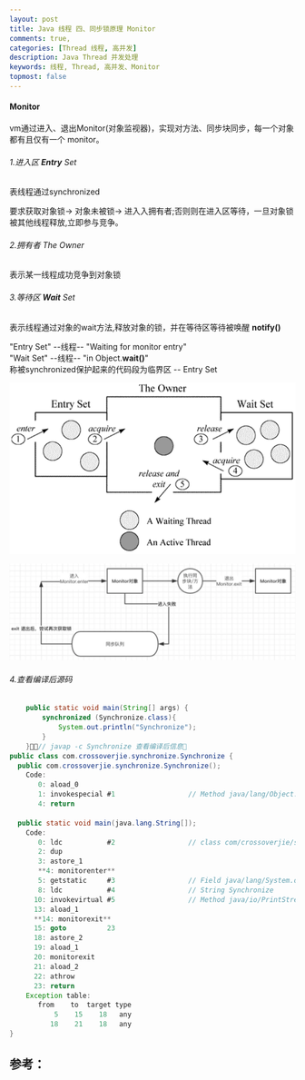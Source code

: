 ```yaml
---
layout: post
title: Java 线程 四、同步锁原理 Monitor
comments: true,
categories: [Thread 线程, 高并发]
description: Java Thread 并发处理
keywords: 线程, Thread, 高并发、Monitor
topmost: false
---
```


#### Monitor

vm通过进入、退出Monitor(对象监视器)，实现对方法、同步块同步，每一个对象都有且仅有一个 monitor。

###### 1.进入区 **Entry** Set   

表线程通过synchronized  

要求获取对象锁-> 对象未被锁-> 进入入拥有者;否则则在进入区等待，一旦对象锁被其他线程释放,立即参与竞争。 

###### 2.拥有者 The Owner 

表示某一线程成功竞争到对象锁 

###### 3.等待区 **Wait** Set 

表示线程通过对象的wait方法,释放对象的锁，并在等待区等待被唤醒 **notify()**  

"Entry Set" --线程-- "Waiting for monitor entry"  
"Wait Set"  --线程-- "in Object.**wait()**"  
称被synchronized保护起来的代码段为临界区 -- Entry Set

![monitor](/images/posts/2016-07-01-thread-monitor/monitor.png)

![monitor2](/images/posts/2016-07-01-thread-monitor/monitor2.png)



###### 4.查看编译后源码

```java
    public static void main(String[] args) {
        synchronized (Synchronize.class){
            System.out.println("Synchronize");
        }
    }// javap -c Synchronize 查看编译后信息
public class com.crossoverjie.synchronize.Synchronize {
  public com.crossoverjie.synchronize.Synchronize();
    Code:
       0: aload_0
       1: invokespecial #1                  // Method java/lang/Object."<init>":()V
       4: return

  public static void main(java.lang.String[]);
    Code:
       0: ldc           #2                  // class com/crossoverjie/synchronize/Synchronize
       2: dup
       3: astore_1
       **4: monitorenter**
       5: getstatic     #3                  // Field java/lang/System.out:Ljava/io/PrintStream;
       8: ldc           #4                  // String Synchronize
      10: invokevirtual #5                  // Method java/io/PrintStream.println:(Ljava/lang/String;)V
      13: aload_1
      **14: monitorexit**
      15: goto          23
      18: astore_2
      19: aload_1
      20: monitorexit
      21: aload_2
      22: athrow
      23: return
    Exception table:
       from    to  target type
           5    15    18   any
          18    21    18   any
}

```










## 参考：

